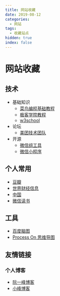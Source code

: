 ```yaml
---
title: 网站收藏
date: 2019-08-12
categories:
  - 网站
tags:
  - 收藏站点
hidden: true
index: false
---
```


# 网站收藏

## 技术
*   基础知识
    *   [菜鸟编程基础教程](http://www.runoob.com/)
    *   [极客学院教程](http://wiki.jikexueyuan.com/)
    *   [w3school](http://www.w3school.com.cn/)
*   论坛
    *   [美团技术团队](https://tech.meituan.com/)
*   开源
    *   [微信组工具](https://github.com/Wechat-Group/weixin-java-tools)
    *   [微信小程序](https://blog.csdn.net/qq_15809599/article/details/72903294)

## 个人常用
*   [豆瓣](https://www.douban.com/)
*   [世界财经信息](https://www.ceicdata.com/zh-hans)
*   [中国](http://www.china.com.cn/)
*   [微信读书](https://weread.qq.com/)

##  工具
*   [百度脑图](http://naotu.baidu.com/)
*   [Process On 思维导图](https://www.processon.com/diagrams)

## 友情链接

### 个人博客
*   [阮一峰博客](http://www.ruanyifeng.com/home.html)
*   [小峰博客](http://blog.java1234.com/index.html)

